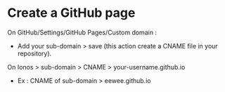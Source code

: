 # Create a GitHub page
On GitHub/Settings/GitHub Pages/Custom domain :
* Add your sub-domain > save (this action create a CNAME file in your repository).

On Ionos > sub-domain > CNAME > your-username.github.io
* Ex : CNAME of sub-domain > eewee.github.io
